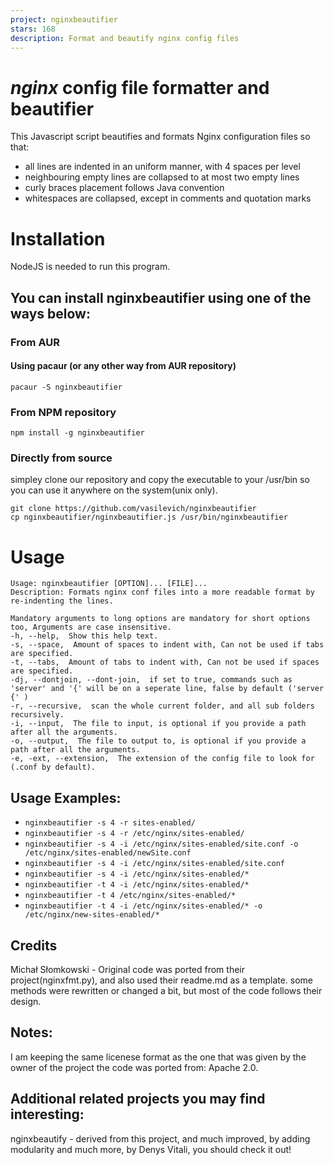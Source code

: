 ```yaml
---
project: nginxbeautifier
stars: 168
description: Format and beautify nginx config files
---
```


_nginx_ config file formatter and beautifier
============================================

This Javascript script beautifies and formats Nginx configuration files so that:

-   all lines are indented in an uniform manner, with 4 spaces per level
-   neighbouring empty lines are collapsed to at most two empty lines
-   curly braces placement follows Java convention
-   whitespaces are collapsed, except in comments and quotation marks

Installation
============

NodeJS is needed to run this program.

You can install nginxbeautifier using one of the ways below:
------------------------------------------------------------

### From AUR

#### Using pacaur (or any other way from AUR repository)

```
pacaur -S nginxbeautifier
```

### From NPM repository

```
npm install -g nginxbeautifier
```

### Directly from source

simpley clone our repository and copy the executable to your /usr/bin so you can use it anywhere on the system(unix only).

```
git clone https://github.com/vasilevich/nginxbeautifier
cp nginxbeautifier/nginxbeautifier.js /usr/bin/nginxbeautifier
```

Usage
=====

```
Usage: nginxbeautifier [OPTION]... [FILE]...  
Description: Formats nginx conf files into a more readable format by re-indenting the lines.  
  
Mandatory arguments to long options are mandatory for short options too, Arguments are case insensitive.  
-h, --help,  Show this help text.  
-s, --space,  Amount of spaces to indent with, Can not be used if tabs are specified.  
-t, --tabs,  Amount of tabs to indent with, Can not be used if spaces are specified.  
-dj, --dontjoin, --dont-join,  if set to true, commands such as 'server' and '{' will be on a seperate line, false by default ('server {' )  
-r, --recursive,  scan the whole current folder, and all sub folders recursively.  
-i, --input,  The file to input, is optional if you provide a path after all the arguments.  
-o, --output,  The file to output to, is optional if you provide a path after all the arguments.  
-e, -ext, --extension,  The extension of the config file to look for (.conf by default).  
```

Usage Examples:
---------------

-   `nginxbeautifier -s 4 -r sites-enabled/`
-   `nginxbeautifier -s 4 -r /etc/nginx/sites-enabled/`
-   `nginxbeautifier -s 4 -i /etc/nginx/sites-enabled/site.conf -o /etc/nginx/sites-enabled/newSite.conf`
-   `nginxbeautifier -s 4 -i /etc/nginx/sites-enabled/site.conf`
-   `nginxbeautifier -s 4 -i /etc/nginx/sites-enabled/*`
-   `nginxbeautifier -t 4 -i /etc/nginx/sites-enabled/*`
-   `nginxbeautifier -t 4 /etc/nginx/sites-enabled/*`
-   `nginxbeautifier -t 4 -i /etc/nginx/sites-enabled/* -o /etc/nginx/new-sites-enabled/*`

Credits
-------

Michał Słomkowski - Original code was ported from their project(nginxfmt.py), and also used their readme.md as a template. some methods were rewritten or changed a bit, but most of the code follows their design.

Notes:
------

I am keeping the same licenese format as the one that was given by the owner of the project the code was ported from: Apache 2.0.

Additional related projects you may find interesting:
-----------------------------------------------------

nginxbeautify - derived from this project, and much improved, by adding modularity and much more, by Denys Vitali, you should check it out!
